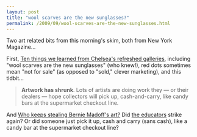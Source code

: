 ```yaml
---
layout: post
title: "wool scarves are the new sunglasses?"
permalink: /2009/09/wool-scarves-are-the-new-sunglasses.html
---
```


<p>Two art related bits from this morning's skim, both from New York Magazine...</p>

<p>First, <a href="http://nymag.com/daily/entertainment/2009/09/ten_things_we_learned_at_chels.html">Ten things we learned from Chelsea's refreshed galleries</a>, including "wool scarves are the new sunglasses" (who knew!), red dots sometimes mean "not for sale" (as opposed to "sold," clever marketing), and this tidbit...</p>

<blockquote>
  <p><strong>Artwork has shrunk</strong>. Lots of artists are doing work they — or their dealers — hope collectors will pick up, cash-and-carry, like candy bars at the supermarket checkout line. </p>
</blockquote>

<p>And <a href="http://nymag.com/daily/intel/2009/09/madoff_art_stolen_again.html">Who keeps stealing Bernie Madoff's art?</a>  Did <a href="http://www.sippey.com/2009/01/just-who-are-the-educators.html">the educators</a> strike again?  Or did someone just pick it up, cash and carry (sans cash), like a candy bar at the supermarket checkout line?</p>



